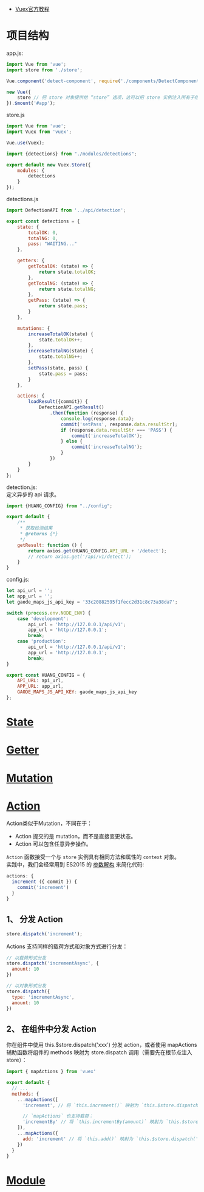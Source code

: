 * [Vuex官方教程](https://vuex.vuejs.org/zh/guide/state.html)

# 项目结构
app.js:  
```js
import Vue from 'vue';
import store from './store';

Vue.component('detect-component', require('./components/DetectComponent').default);

new Vue({
    store // 把 store 对象提供给 “store” 选项，这可以把 store 实例注入所有子组件
}).$mount('#app');
```

store.js
```js
import Vue from 'vue';
import Vuex from 'vuex';

Vue.use(Vuex);

import {detections} from "./modules/detections";

export default new Vuex.Store({
    modules: {
        detections
    }
});
```

detections.js
```js
import DefectionAPI from '../api/detection';

export const detections = {
    state: {
        totalOK: 0,
        totalNG: 0,
        pass: "WAITING..."
    },

    getters: {
        getTotalOK: (state) => {
            return state.totalOK;
        },
        getTotalNG: (state) => {
            return state.totalNG;
        },
        getPass: (state) => {
            return state.pass;
        }
    },

    mutations: {
        increaseTotalOK(state) {
            state.totalOK++;
        },
        increaseTotalNG(state) {
            state.totalNG++;
        },
        setPass(state, pass) {
            state.pass = pass;
        }
    },

    actions: {
        loadResult({commit}) {
            DefectionAPI.getResult()
                .then(function (response) {
                    console.log(response.data);
                    commit('setPass', response.data.resultStr);
                    if (response.data.resultStr === 'PASS') {
                        commit('increaseTotalOK');
                    } else {
                        commit('increaseTotalNG');
                    }
                })
        }
    }
};
```

detection.js:  
定义异步的 api 请求。  
```js
import {HUANG_CONFIG} from "../config";

export default {
    /**
     * 获取检测结果
     * @returns {*}
     */
    getResult: function () {
        return axios.get(HUANG_CONFIG.API_URL + '/detect');
        // return axios.get('/api/v1/detect');
    }
}
```

config.js:  
```js
let api_url = '';
let app_url = '';
let gaode_maps_js_api_key = '33c20882595f1fecc2d31c8c73a38da7';

switch (process.env.NODE_ENV) {
    case 'development':
        api_url = 'http://127.0.0.1/api/v1';
        app_url = 'http://127.0.0.1';
        break;
    case 'production':
        api_url = 'http://127.0.0.1/api/v1';
        app_url = 'http://127.0.0.1';
        break;
}

export const HUANG_CONFIG = {
    API_URL: api_url,
    APP_URL: app_url,
    GAODE_MAPS_JS_API_KEY: gaode_maps_js_api_key
};
```

# [State](https://vuex.vuejs.org/zh/guide/state.html)


# [Getter](https://vuex.vuejs.org/zh/guide/getters.html)

# [Mutation](https://vuex.vuejs.org/zh/guide/mutations.html)

# [Action](https://vuex.vuejs.org/zh/guide/actions.html)
Action类似于Mutation，不同在于：  
* Action 提交的是 mutation，而不是直接变更状态。
* Action 可以包含任意异步操作。

`Action` 函数接受一个与 `store` 实例具有相同方法和属性的 `context` 对象。  
实践中，我们会经常用到 ES2015 的 [参数解构](https://github.com/lukehoban/es6features#destructuring) 来简化代码:  
```js
actions: {
  increment ({ commit }) {
    commit('increment')
  }
}
```

## 1、 分发 Action
```js
store.dispatch('increment');
```

Actions 支持同样的载荷方式和对象方式进行分发：  
```js
// 以载荷形式分发
store.dispatch('incrementAsync', {
  amount: 10
})

// 以对象形式分发
store.dispatch({
  type: 'incrementAsync',
  amount: 10
})
```

## 2、 在组件中分发 Action
你在组件中使用 this.$store.dispatch('xxx') 分发 action，或者使用 mapActions 辅助函数将组件的 methods 映射为 store.dispatch 调用（需要先在根节点注入 store）：  
```js
import { mapActions } from 'vuex'

export default {
  // ...
  methods: {
    ...mapActions([
      'increment', // 将 `this.increment()` 映射为 `this.$store.dispatch('increment')`

      // `mapActions` 也支持载荷：
      'incrementBy' // 将 `this.incrementBy(amount)` 映射为 `this.$store.dispatch('incrementBy', amount)`
    ]),
    ...mapActions({
      add: 'increment' // 将 `this.add()` 映射为 `this.$store.dispatch('increment')`
    })
  }
}
```

# [Module](https://vuex.vuejs.org/zh/guide/modules.html)
